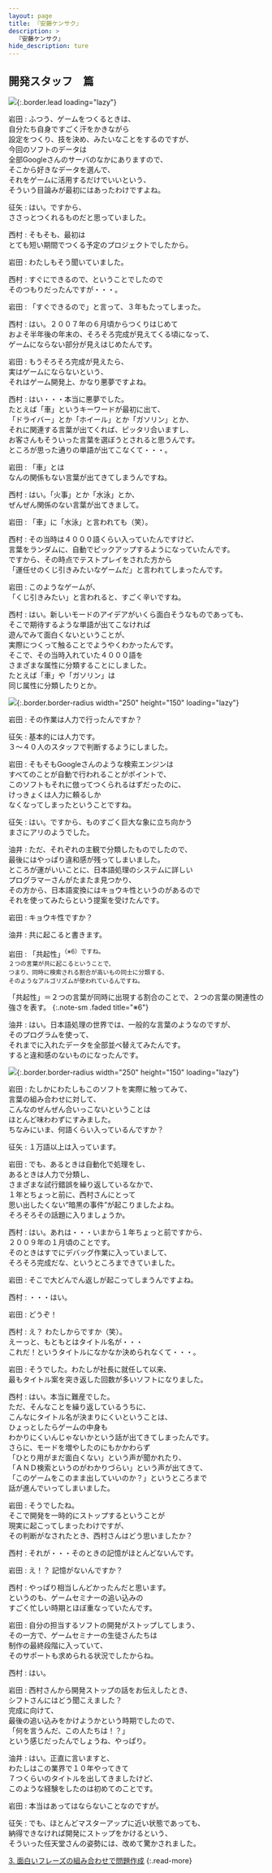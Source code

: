 ```yaml
---
layout: page
title: 『安藤ケンサク』
description: >
  『安藤ケンサク』
hide_description: ture
---
```


## 開発スタッフ　篇

![](/interviews/jp/wii/rk3j/vol2/img/mainvisual2.jpg){:.border.lead loading="lazy"}

岩田
: ふつう、ゲームをつくるときは、<br>自分たち自身ですごく汗をかきながら<br>設定をつくり、技を決め、みたいなことをするのですが、<br>今回のソフトのデータは<br>全部Googleさんのサーバのなかにありますので、<br>そこから好きなデータを選んで、<br>それをゲームに活用するだけでいいという、<br>そういう目論みが最初にはあったわけですよね。

征矢
: はい。ですから、<br>ささっとつくれるものだと思っていました。

西村
: そもそも、最初は<br>とても短い期間でつくる予定のプロジェクトでしたから。

岩田
: わたしもそう聞いていました。

西村
: すぐにできるので、ということでしたので<br>そのつもりだったんですが・・・。

岩田
: 「すぐできるので」と言って、３年もたってしまった。

西村
: はい。２００７年の６月頃からつくりはじめて<br>およそ半年後の年末の、そろそろ完成が見えてくる頃になって、<br>ゲームにならない部分が見えはじめたんです。

岩田
: もうそろそろ完成が見えたら、<br>実はゲームにならないという、<br>それはゲーム開発上、かなり悪夢ですよね。

西村
: はい・・・本当に悪夢でした。<br>たとえば「車」というキーワードが最初に出て、<br>「ドライバー」とか「ホイール」とか「ガソリン」とか、<br>それに関連する言葉が出てくれば、ピッタリ合いますし、<br>お客さんもそういった言葉を選ぼうとされると思うんです。<br>ところが思った通りの単語が出てこなくて・・・。

岩田
: 「車」とは<br>なんの関係もない言葉が出てきてしまうんですね。

西村
: はい。「火事」とか「水泳」とか、<br>ぜんぜん関係のない言葉が出てきまして。

岩田
: 「車」に「水泳」と言われても（笑）。

西村
: その当時は４０００語くらい入っていたんですけど、<br>言葉をランダムに、自動でピックアップするようになっていたんです。<br>ですから、その時点でテストプレイをされた方から<br>「運任せのくじ引きみたいなゲームだ」と言われてしまったんです。

岩田
: このようなゲームが、<br>「くじ引きみたい」と言われると、すごく辛いですね。

西村
: はい。新しいモードのアイデアがいくら面白そうなものであっても、<br>そこで期待するような単語が出てこなければ<br>遊んでみて面白くないということが、<br>実際につくって触ることでようやくわかったんです。<br>そこで、その当時入れていた４０００語を<br>さまざまな属性に分類することにしました。<br>たとえば「車」や「ガソリン」は<br>同じ属性に分類したりとか。

![](/interviews/jp/wii/rk3j/vol2/img/photo14.jpg){:.border.border-radius width="250" height="150" loading="lazy"}

岩田
: その作業は人力で行ったんですか？

征矢
: 基本的には人力です。<br>３〜４０人のスタッフで判断するようにしました。

岩田
: そもそもGoogleさんのような検索エンジンは<br>すべてのことが自動で行われることがポイントで、<br>このソフトもそれに倣ってつくられるはずだったのに、<br>けっきょくは人力に頼るしか<br>なくなってしまったということですね。

征矢
: はい。ですから、ものすごく巨大な象に立ち向かう<br>まさにアリのようでした。

油井
: ただ、それぞれの主観で分類したものでしたので、<br>最後にはやっぱり違和感が残ってしまいました。<br>ところが運がいいことに、日本語処理のシステムに詳しい<br>プログラマーさんがたまたま見つかり、<br>その方から、日本語変換にはキョウキ性というのがあるので<br>それを使ってみたらという提案を受けたんです。

岩田
: キョウキ性ですか？

油井
: 共に起こると書きます。

岩田
: 「共起性」<SUP>（※6）ですね。<br>２つの言葉が共に起こるということで、<br>つまり、同時に検索される割合が高いもの同士に分類する、<br>そのようなアルゴリズムが使われているんですね。

「共起性」＝２つの言葉が同時に出現する割合のことで、２つの言葉の関連性の強さを表す。
{:.note-sm .faded title="※6"}

油井
: はい。日本語処理の世界では、一般的な言葉のようなのですが、<br>そのプログラムを使って、<br>それまでに入れたデータを全部並べ替えてみたんです。<br>すると違和感のないものになったんです。

![](/interviews/jp/wii/rk3j/vol2/img/photo15.jpg){:.border.border-radius width="250" height="150" loading="lazy"}

岩田
: たしかにわたしもこのソフトを実際に触ってみて、<br>言葉の組み合わせに対して、<br>こんなのぜんぜん合いっこないということは<br>ほとんど味わわずにすみました。<br>ちなみにいま、何語くらい入っているんですか？

征矢
: １万語以上は入っています。

岩田
: でも、あるときは自動化で処理をし、<br>あるときは人力で分類し、<br>さまざまな試行錯誤を繰り返しているなかで、<br>１年とちょっと前に、西村さんにとって<br>思い出したくない“暗黒の事件”が起こりましたよね。<br>そろそろその話題に入りましょうか。

西村
: はい。あれは・・・いまから１年ちょっと前ですから、<br>２００９年の１月頃のことです。<br>そのときはすでにデバッグ作業に入っていまして、<br>そろそろ完成だな、というところまできていました。

岩田
: そこで大どんでん返しが起こってしまうんですよね。

西村
: ・・・はい。

岩田
: どうぞ！

西村
: え？ わたしからですか（笑）。<br>えーっと、もともとはタイトル名が・・・<br>これだ！というタイトルになかなか決められなくて・・・。

岩田
: そうでした。わたしが社長に就任して以来、<br>最もタイトル案を突き返した回数が多いソフトになりました。

西村
: はい。本当に難産でした。<br>ただ、そんなことを繰り返しているうちに、<br>こんなにタイトル名が決まりにくいということは、<br>ひょっとしたらゲームの中身も<br>わかりにくいんじゃないかという話が出てきてしまったんです。<br>さらに、モードを増やしたのにもかかわらず<br>「ひとり用がまだ面白くない」という声が聞かれたり、<br>「ＡＮＤ検索というのがわかりづらい」という声が出てきて、<br>「このゲームをこのまま出していいのか？」というところまで<br>話が進んでいってしまいました。

岩田
: そうでしたね。<br>そこで開発を一時的にストップするということが<br>現実に起こってしまったわけですが、<br>その判断がなされたとき、西村さんはどう思いましたか？

西村
: それが・・・そのときの記憶がほとんどないんです。

岩田
: え！？ 記憶がないんですか？

西村
: やっぱり相当しんどかったんだと思います。<br>というのも、ゲームセミナーの追い込みの<br>すごく忙しい時期とほぼ重なっていたんです。

岩田
: 自分の担当するソフトの開発がストップしてしまう、<br>その一方で、ゲームセミナーの生徒さんたちは<br>制作の最終段階に入っていて、<br>そのサポートも求められる状況でしたからね。

西村
: はい。

岩田
: 西村さんから開発ストップの話をお伝えしたとき、<br>シフトさんにはどう聞こえました？<br>完成に向けて、<br>最後の追い込みをかけようかという時期でしたので、<br>「何を言うんだ、この人たちは！？」<br>という感じだったんでしょうね、やっぱり。

油井
: はい。正直に言いますと、<br>わたしはこの業界で１０年やってきて<br>７つくらいのタイトルを出してきましたけど、<br>このような経験をしたのは初めてのことです。

岩田
: 本当はあってはならないことなのですが。

征矢
: でも、ほとんどマスターアップに近い状態であっても、<br>納得できなければ開発にストップをかけるという、<br>そういった任天堂さんの姿勢には、改めて驚かされました。

[3. 面白いフレーズの組み合わせで問題作成](3.md)
{:.read-more}

